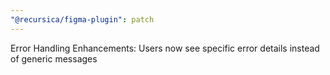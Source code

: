 ```yaml
---
"@recursica/figma-plugin": patch
---
```


Error Handling Enhancements: Users now see specific error details instead of generic messages
